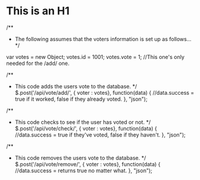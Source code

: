 This is an H1
=============

/**
 * The following assumes that the voters information is set up as follows...
 */

var votes  = new Object;
votes.id   = 1001;
votes.vote = 1; //This one's only needed for the /add/ one.


/**
 * This code adds the users vote to the database.
 */
$.post('/api/vote/add/', { voter : votes}, function(data) {
	//data.success = true if it worked, false if they already voted.
}, "json");

/**
 * This code checks to see if the user has voted or not.
 */
$.post('/api/vote/check/', { voter : votes}, function(data) {
	//data.success = true if they've voted, false if they haven't.
}, "json");

/**
 * This code removes the users vote to the database.
 */
$.post('/api/vote/remove/', { voter : votes}, function(data) {
	//data.success = returns true no matter what.
}, "json");
